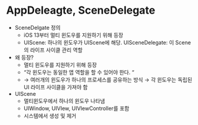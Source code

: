 # AppDeleagte, SceneDelegate

- SceneDelgate 정의
    - iOS 13부터 멀티 윈도우를 지원하기 위해 등장
    - UIScene: 하나의 윈도우가 UIScene에 해당. 
    UISceneDelegate: 이 Scene의 라이프 사이클 관리 역할
- 왜 등장?
    - 멀티 윈도우를 지원하기 위해 등장
    - “각 윈도우는 동일한 앱 역할을 할 수 있어야 한다. “
    - → 여러개의 윈도우가 하나의 프로세스를 공유하는 방식
    → 각 윈도우는 독립된 UI 라이프 사이클을 가져야 함
- UIScene
    - 멀티윈도우에서 하나의 윈도우 나타냄
    - UIWindow, UIVIew, UIVIewController를 포함
    - 시스템에서 생성 및 제거


